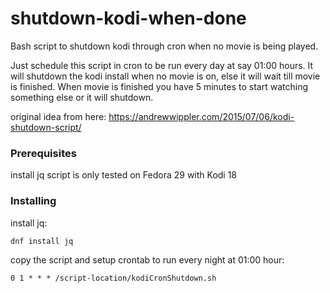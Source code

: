 # shutdown-kodi-when-done


Bash script to shutdown kodi through cron when no movie is being played. 

Just schedule this script in cron to be run every day at say 01:00 hours.
It will shutdown the kodi install when no movie is on, else it will wait till movie is finished.
When movie is finished you have 5 minutes to start watching something else or it will shutdown.

original idea from here: https://andrewwippler.com/2015/07/06/kodi-shutdown-script/

### Prerequisites
install jq
script is only tested on Fedora 29 with Kodi 18

### Installing

install jq:
```
dnf install jq
```

copy the script and setup crontab to run every night at 01:00 hour:

```
0 1 * * * /script-location/kodiCronShutdown.sh
```






